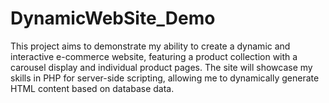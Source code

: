 # DynamicWebSite_Demo
This project aims to demonstrate my ability to create a dynamic and interactive e-commerce website, featuring a product collection with a carousel display and individual product pages. The site will showcase my skills in PHP for server-side scripting, allowing me to dynamically generate HTML content based on database data.
